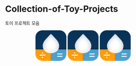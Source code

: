 # Collection-of-Toy-Projects
토이 프로젝트 모음



<div align="center" display="flex">
    <img src="./images/AppIcon.png" width="100">
    <img src="./images/AppIcon.png" width="100">
    <img src="./images/AppIcon.png" width="100">
</div>

<!--<div style="display:flex; justify-content:center;">-->
<!--///<div style="display:flex; justify-content:center;">-->
